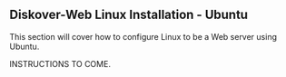 ## Diskover-Web Linux Installation - Ubuntu

This section will cover how to configure Linux to be a Web server using Ubuntu.

INSTRUCTIONS TO COME.
